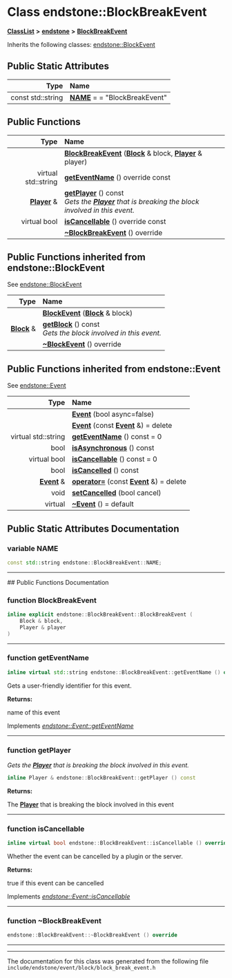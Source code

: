 

# Class endstone::BlockBreakEvent



[**ClassList**](annotated.md) **>** [**endstone**](namespaceendstone.md) **>** [**BlockBreakEvent**](classendstone_1_1BlockBreakEvent.md)








Inherits the following classes: [endstone::BlockEvent](classendstone_1_1BlockEvent.md)
































## Public Static Attributes

| Type | Name |
| ---: | :--- |
|  const std::string | [**NAME**](#variable-name)   = = "BlockBreakEvent"<br> |










































## Public Functions

| Type | Name |
| ---: | :--- |
|   | [**BlockBreakEvent**](#function-blockbreakevent) ([**Block**](classendstone_1_1Block.md) & block, [**Player**](classendstone_1_1Player.md) & player) <br> |
| virtual std::string | [**getEventName**](#function-geteventname) () override const<br> |
|  [**Player**](classendstone_1_1Player.md) & | [**getPlayer**](#function-getplayer) () const<br>_Gets the_ [_**Player**_](classendstone_1_1Player.md) _that is breaking the block involved in this event._ |
| virtual bool | [**isCancellable**](#function-iscancellable) () override const<br> |
|   | [**~BlockBreakEvent**](#function-blockbreakevent) () override<br> |


## Public Functions inherited from endstone::BlockEvent

See [endstone::BlockEvent](classendstone_1_1BlockEvent.md)

| Type | Name |
| ---: | :--- |
|   | [**BlockEvent**](classendstone_1_1BlockEvent.md#function-blockevent) ([**Block**](classendstone_1_1Block.md) & block) <br> |
|  [**Block**](classendstone_1_1Block.md) & | [**getBlock**](classendstone_1_1BlockEvent.md#function-getblock) () const<br>_Gets the block involved in this event._  |
|   | [**~BlockEvent**](classendstone_1_1BlockEvent.md#function-blockevent) () override<br> |


## Public Functions inherited from endstone::Event

See [endstone::Event](classendstone_1_1Event.md)

| Type | Name |
| ---: | :--- |
|   | [**Event**](classendstone_1_1Event.md#function-event-12) (bool async=false) <br> |
|   | [**Event**](classendstone_1_1Event.md#function-event-22) (const [**Event**](classendstone_1_1Event.md) &) = delete<br> |
| virtual std::string | [**getEventName**](classendstone_1_1Event.md#function-geteventname) () const = 0<br> |
|  bool | [**isAsynchronous**](classendstone_1_1Event.md#function-isasynchronous) () const<br> |
| virtual bool | [**isCancellable**](classendstone_1_1Event.md#function-iscancellable) () const = 0<br> |
|  bool | [**isCancelled**](classendstone_1_1Event.md#function-iscancelled) () const<br> |
|  [**Event**](classendstone_1_1Event.md) & | [**operator=**](classendstone_1_1Event.md#function-operator) (const [**Event**](classendstone_1_1Event.md) &) = delete<br> |
|  void | [**setCancelled**](classendstone_1_1Event.md#function-setcancelled) (bool cancel) <br> |
| virtual  | [**~Event**](classendstone_1_1Event.md#function-event) () = default<br> |
















































































## Public Static Attributes Documentation




### variable NAME 

```C++
const std::string endstone::BlockBreakEvent::NAME;
```




<hr>
## Public Functions Documentation




### function BlockBreakEvent 

```C++
inline explicit endstone::BlockBreakEvent::BlockBreakEvent (
    Block & block,
    Player & player
) 
```




<hr>



### function getEventName 


```C++
inline virtual std::string endstone::BlockBreakEvent::getEventName () override const
```



Gets a user-friendly identifier for this event.




**Returns:**

name of this event 





        
Implements [*endstone::Event::getEventName*](classendstone_1_1Event.md#function-geteventname)


<hr>



### function getPlayer 

_Gets the_ [_**Player**_](classendstone_1_1Player.md) _that is breaking the block involved in this event._
```C++
inline Player & endstone::BlockBreakEvent::getPlayer () const
```





**Returns:**

The [**Player**](classendstone_1_1Player.md) that is breaking the block involved in this event 





        

<hr>



### function isCancellable 


```C++
inline virtual bool endstone::BlockBreakEvent::isCancellable () override const
```



Whether the event can be cancelled by a plugin or the server.




**Returns:**

true if this event can be cancelled 





        
Implements [*endstone::Event::isCancellable*](classendstone_1_1Event.md#function-iscancellable)


<hr>



### function ~BlockBreakEvent 

```C++
endstone::BlockBreakEvent::~BlockBreakEvent () override
```




<hr>

------------------------------
The documentation for this class was generated from the following file `include/endstone/event/block/block_break_event.h`


